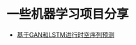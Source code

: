 # 一些机器学习项目分享
* [基于GAN和LSTM进行时空序列预测](https://github.com/ArtificialIntelligenceBirdMan/DeepLearningProject/tree/main/Spatiotemporal%20Sequence%20Prediction%20based%20on%20GAN-LSTM)

